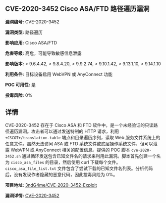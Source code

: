 ## CVE-2020-3452 Cisco ASA/FTD 路径遍历漏洞

**漏洞编号:** CVE-2020-3452

**漏洞类型:** 路径遍历

**影响应用:** Cisco ASA/FTD

**危害等级:** 高危，可能导致敏感信息泄露

**影响版本:** < 9.6.4.42, < 9.8.4.20, < 9.9.2.74, < 9.10.1.42, < 9.13.1.10, < 9.14.1.10

**利用条件:** 目标设备启用 WebVPN 或 AnyConnect 功能

**POC 可用性:** 是

**投毒风险:** 0%

## 详情

CVE-2020-3452 存在于 Cisco ASA 和 FTD 软件中，是一个未经验证的只读路径遍历漏洞。攻击者可以通过发送特制的 HTTP 请求，利用 `+CSCOT+/translation-table` 端点和目录遍历序列，读取 Web 服务文件系统上的任意文件。虽然无法访问 ASA 或 FTD 系统文件或底层操作系统文件，但可以泄露 WebVPN 或 AnyConnect 相关的配置信息。提供的 POC 脚本 `cve-2020-3452.sh` 通过循环发送包含已知文件名的请求来利用此漏洞。脚本首先创建一个名为 `cisco_asa_files` 的目录，然后使用 curl 下载每个文件。`cisco_asa_file_list.txt` 文件包含了尝试下载的已知文件名列表。分析代码后，没有发现作者隐藏的恶意代码，因此投毒风险为 0%。

**项目地址:** [3ndG4me/CVE-2020-3452-Exploit](https://github.com/3ndG4me/CVE-2020-3452-Exploit)

**漏洞详情:** [CVE-2020-3452](https://nvd.nist.gov/vuln/detail/CVE-2020-3452)
